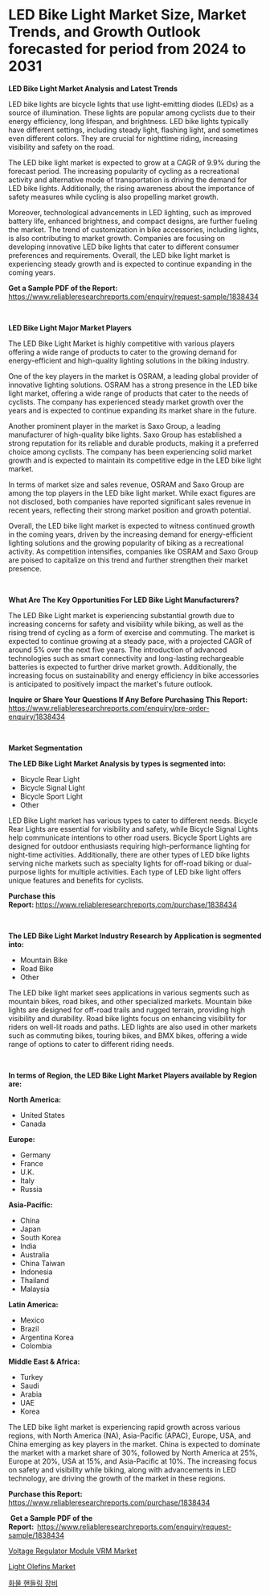 <p><h1>LED Bike Light Market Size, Market Trends, and Growth Outlook forecasted for period from 2024 to 2031</h1></p><p><strong>LED Bike Light Market Analysis and Latest Trends</strong></p>
<p><p>LED bike lights are bicycle lights that use light-emitting diodes (LEDs) as a source of illumination. These lights are popular among cyclists due to their energy efficiency, long lifespan, and brightness. LED bike lights typically have different settings, including steady light, flashing light, and sometimes even different colors. They are crucial for nighttime riding, increasing visibility and safety on the road.</p><p>The LED bike light market is expected to grow at a CAGR of 9.9% during the forecast period. The increasing popularity of cycling as a recreational activity and alternative mode of transportation is driving the demand for LED bike lights. Additionally, the rising awareness about the importance of safety measures while cycling is also propelling market growth.</p><p>Moreover, technological advancements in LED lighting, such as improved battery life, enhanced brightness, and compact designs, are further fueling the market. The trend of customization in bike accessories, including lights, is also contributing to market growth. Companies are focusing on developing innovative LED bike lights that cater to different consumer preferences and requirements. Overall, the LED bike light market is experiencing steady growth and is expected to continue expanding in the coming years.</p></p>
<p><strong>Get a Sample PDF of the Report:&nbsp;</strong> <a href="https://www.reliableresearchreports.com/enquiry/request-sample/1838434">https://www.reliableresearchreports.com/enquiry/request-sample/1838434</a></p>
<p>&nbsp;</p>
<p><strong>LED Bike Light Major Market Players</strong></p>
<p><p>The LED Bike Light Market is highly competitive with various players offering a wide range of products to cater to the growing demand for energy-efficient and high-quality lighting solutions in the biking industry.</p><p>One of the key players in the market is OSRAM, a leading global provider of innovative lighting solutions. OSRAM has a strong presence in the LED bike light market, offering a wide range of products that cater to the needs of cyclists. The company has experienced steady market growth over the years and is expected to continue expanding its market share in the future.</p><p>Another prominent player in the market is Saxo Group, a leading manufacturer of high-quality bike lights. Saxo Group has established a strong reputation for its reliable and durable products, making it a preferred choice among cyclists. The company has been experiencing solid market growth and is expected to maintain its competitive edge in the LED bike light market.</p><p>In terms of market size and sales revenue, OSRAM and Saxo Group are among the top players in the LED bike light market. While exact figures are not disclosed, both companies have reported significant sales revenue in recent years, reflecting their strong market position and growth potential.</p><p>Overall, the LED bike light market is expected to witness continued growth in the coming years, driven by the increasing demand for energy-efficient lighting solutions and the growing popularity of biking as a recreational activity. As competition intensifies, companies like OSRAM and Saxo Group are poised to capitalize on this trend and further strengthen their market presence.</p></p>
<p>&nbsp;</p>
<p><strong>What Are The Key Opportunities For LED Bike Light Manufacturers?</strong></p>
<p><p>The LED Bike Light market is experiencing substantial growth due to increasing concerns for safety and visibility while biking, as well as the rising trend of cycling as a form of exercise and commuting. The market is expected to continue growing at a steady pace, with a projected CAGR of around 5% over the next five years. The introduction of advanced technologies such as smart connectivity and long-lasting rechargeable batteries is expected to further drive market growth. Additionally, the increasing focus on sustainability and energy efficiency in bike accessories is anticipated to positively impact the market's future outlook.</p></p>
<p><strong>Inquire or Share Your Questions If Any Before Purchasing This Report:</strong> <a href="https://www.reliableresearchreports.com/enquiry/pre-order-enquiry/1838434">https://www.reliableresearchreports.com/enquiry/pre-order-enquiry/1838434</a></p>
<p>&nbsp;</p>
<p><strong>Market Segmentation</strong></p>
<p><strong>The LED Bike Light Market Analysis by types is segmented into:</strong></p>
<p><ul><li>Bicycle Rear Light</li><li>Bicycle Signal Light</li><li>Bicycle Sport Light</li><li>Other</li></ul></p>
<p><p>LED Bike Light market has various types to cater to different needs. Bicycle Rear Lights are essential for visibility and safety, while Bicycle Signal Lights help communicate intentions to other road users. Bicycle Sport Lights are designed for outdoor enthusiasts requiring high-performance lighting for night-time activities. Additionally, there are other types of LED bike lights serving niche markets such as specialty lights for off-road biking or dual-purpose lights for multiple activities. Each type of LED bike light offers unique features and benefits for cyclists.</p></p>
<p><strong>Purchase this Report:&nbsp;</strong><a href="https://www.reliableresearchreports.com/purchase/1838434">https://www.reliableresearchreports.com/purchase/1838434</a></p>
<p>&nbsp;</p>
<p><strong>The LED Bike Light Market Industry Research by Application is segmented into:</strong></p>
<p><ul><li>Mountain Bike</li><li>Road Bike</li><li>Other</li></ul></p>
<p><p>The LED bike light market sees applications in various segments such as mountain bikes, road bikes, and other specialized markets. Mountain bike lights are designed for off-road trails and rugged terrain, providing high visibility and durability. Road bike lights focus on enhancing visibility for riders on well-lit roads and paths. LED lights are also used in other markets such as commuting bikes, touring bikes, and BMX bikes, offering a wide range of options to cater to different riding needs.</p></p>
<p>&nbsp;</p>
<p><strong>In terms of Region, the LED Bike Light Market Players available by Region are:</strong></p>
<p>
    <p> <strong> North America: </strong>
        <ul>
            <li>United States</li>
            <li>Canada</li>
        </ul>
        </p> 
    <p> <strong> Europe: </strong>
        <ul>
            <li>Germany</li>
            <li>France</li>
            <li>U.K.</li>
            <li>Italy</li>
            <li>Russia</li>
        </ul>
        </p> 
    <p> <strong> Asia-Pacific: </strong>
        <ul>
            <li>China</li>
            <li>Japan</li>
            <li>South Korea</li>
            <li>India</li>
            <li>Australia</li>
            <li>China Taiwan</li>
            <li>Indonesia</li>
            <li>Thailand</li>
            <li>Malaysia</li>
        </ul>
        </p> 
    <p> <strong> Latin America: </strong>
        <ul>
            <li>Mexico</li>
            <li>Brazil</li>
            <li>Argentina Korea</li>
            <li>Colombia</li>
        </ul>
        </p> 
    <p> <strong> Middle East & Africa: </strong>
        <ul>
            <li>Turkey</li>
            <li>Saudi</li>
            <li>Arabia</li>
            <li>UAE</li>
            <li>Korea</li>
        </ul>
    </p>
    </p>
<p><p>The LED bike light market is experiencing rapid growth across various regions, with North America (NA), Asia-Pacific (APAC), Europe, USA, and China emerging as key players in the market. China is expected to dominate the market with a market share of 30%, followed by North America at 25%, Europe at 20%, USA at 15%, and Asia-Pacific at 10%. The increasing focus on safety and visibility while biking, along with advancements in LED technology, are driving the growth of the market in these regions.</p></p>
<p><strong>Purchase this Report: </strong><a href="https://www.reliableresearchreports.com/purchase/1838434">https://www.reliableresearchreports.com/purchase/1838434</a></p>
<p>&nbsp;<strong>Get a Sample PDF of the Report:&nbsp;&nbsp;</strong><a href="https://www.reliableresearchreports.com/enquiry/request-sample/1838434">https://www.reliableresearchreports.com/enquiry/request-sample/1838434</a></p>
<p><strong></strong></p>
<p><p><a href="https://medium.com/@candicecromwelld63/voltage-regulator-module-vrm-market-furnishes-information-on-market-share-market-trends-and-dd79d7b88b26">Voltage Regulator Module VRM Market</a></p><p><a href="https://changeable-paste-463.notion.site/Light-Olefins-Market-Size-Share-Trends-Analysis-Report-By-Application-Regional-Outlook-Competit-2775ee5bd06842c78f98c19abd9e20bd">Light Olefins Market</a></p><p><a href="https://github.com/vsn7qpua81q/Market-Research-Report-List-1/blob/main/322052110960.md">화물 핸들링 장비</a></p></p>